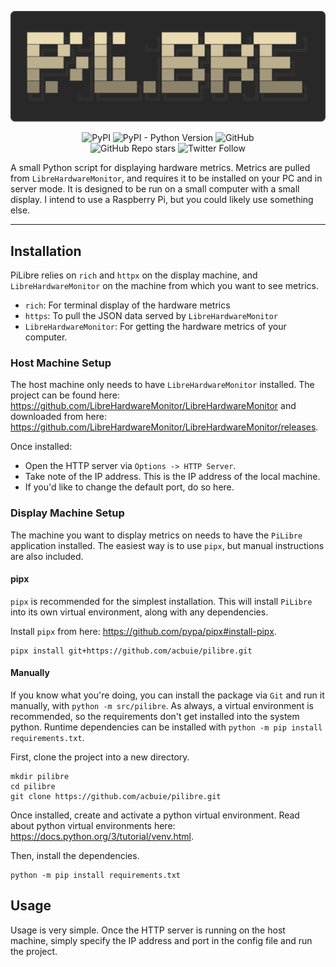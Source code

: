 <p align="center">
  <img alt="PiLibre" src="docs/assets/logo.svg"/>
</p>

<div align="center">
    <img alt="PyPI" src="https://img.shields.io/pypi/v/pilibre?style=for-the-badge">
    <img alt="PyPI - Python Version" src="https://img.shields.io/pypi/pyversions/pilibre?style=for-the-badge">
    <img alt="GitHub" src="https://img.shields.io/github/license/acbuie/pilibre?style=for-the-badge">
</div>

<div align="center">
    <img alt="GitHub Repo stars" src="https://img.shields.io/github/stars/acbuie/pilibre?style=social">
    <img alt="Twitter Follow" src="https://img.shields.io/twitter/follow/aidan_buie?style=social">
</div>

A small Python script for displaying hardware metrics. Metrics are pulled from `LibreHardwareMonitor`, and requires it to be installed on your PC and in server mode. It is designed to be run on a small computer with a small display. I intend to use a Raspberry Pi, but you could likely use something else.

<!-- Some examples will go here! -->

---

## Installation

PiLibre relies on `rich` and `httpx` on the display machine, and `LibreHardwareMonitor` on the machine from which you want to see metrics.

- `rich`: For terminal display of the hardware metrics
- `https`: To pull the JSON data served by `LibreHardwareMonitor`
- `LibreHardwareMonitor`: For getting the hardware metrics of your computer.

### Host Machine Setup

The host machine only needs to have `LibreHardwareMonitor` installed. The project can be found here: https://github.com/LibreHardwareMonitor/LibreHardwareMonitor and downloaded from here: https://github.com/LibreHardwareMonitor/LibreHardwareMonitor/releases.

Once installed:

- Open the HTTP server via `Options -> HTTP Server`.
- Take note of the IP address. This is the IP address of the local machine.
- If you'd like to change the default port, do so here.

### Display Machine Setup

The machine you want to display metrics on needs to have the `PiLibre` application installed. The easiest way is to use `pipx`, but manual instructions are also included.

#### pipx

`pipx` is recommended for the simplest installation. This will install `PiLibre` into its own virtual environment, along with any dependencies.

Install `pipx` from here: https://github.com/pypa/pipx#install-pipx.

```shell
pipx install git+https://github.com/acbuie/pilibre.git
```

#### Manually

If you know what you're doing, you can install the package via `Git` and run it manually, with `python -m src/pilibre`. As always, a virtual environment is recommended, so the requirements don't get installed into the system python. Runtime dependencies can be installed with `python -m pip install requirements.txt`.

First, clone the project into a new directory.

```shell
mkdir pilibre
cd pilibre
git clone https://github.com/acbuie/pilibre.git
```

Once installed, create and activate a python virtual environment. Read about python virtual environments here: https://docs.python.org/3/tutorial/venv.html.

Then, install the dependencies.

```shell
python -m pip install requirements.txt
```

## Usage

Usage is very simple. Once the HTTP server is running on the host machine, simply specify the IP address and port in the config file and run the project.
